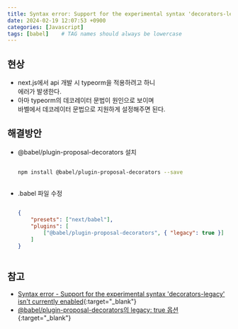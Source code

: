```yaml
---
title: Syntax error: Support for the experimental syntax 'decorators-legacy' isn't currently enabled
date: 2024-02-19 12:07:53 +0900
categories: [Javascript]
tags: [babel]    # TAG names should always be lowercase
---
```


## 현상
- next.js에서 api 개발 시 typeorm을 적용하려고 하니  
  에러가 발생한다.  
- 아마 typeorm의 데코레이터 문법이 원인으로 보이며  
  바벨에서 데코레이터 문법으로 지원하게 설정해주면 된다.  

## 해결방안
- @babel/plugin-proposal-decorators 설치  
  ```bash  
            
  npm install @babel/plugin-proposal-decorators --save  
            
  ```  
            
- .babel 파일 수정  
  ```json  
            
  {   
      "presets": ["next/babel"],   
      "plugins": [  
          ["@babel/plugin-proposal-decorators", { "legacy": true }]  
      ]  
  }  
            
  ```  

## 참고
- [Syntax error - Support for the experimental syntax 'decorators-legacy' isn't currently enabled](https://stackoverflow.com/questions/52262084/syntax-error-support-for-the-experimental-syntax-decorators-legacy-isnt-cur){:target="_blank"}  
- [@babel/plugin-proposal-decorators의 legacy: true 옵션](https://simsimjae.tistory.com/446){:target="_blank"}  
